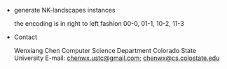 * generate NK-landscapes instances

  the encoding is in right to left fashion
  00-0, 01-1, 10-2, 11-3 

* Contact

  Wenxiang Chen
  Computer Science Department
  Colorado State University
  E-mail: chenwx.ustc@gmail.com; chenwx@cs.colostate.edu
